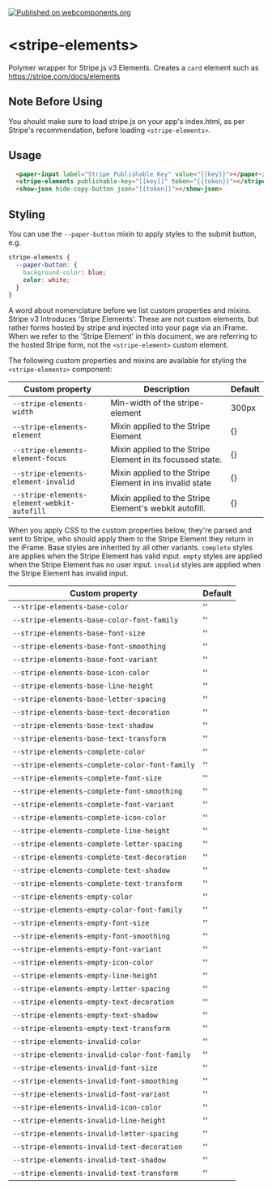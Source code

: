 [![Published on webcomponents.org](https://img.shields.io/badge/webcomponents.org-published-blue.svg)](https://www.webcomponents.org/element/bennypowers/stripe-elements)

# \<stripe-elements\>

Polymer wrapper for Stripe.js v3 Elements. Creates a `card` element such as https://stripe.com/docs/elements

## Note Before Using

You should make sure to load stripe.js on your app's index.html, as per Stripe's recommendation, before loading `<stripe-elements>`.

## Usage
<!--
```
<custom-element-demo>
  <template>
    <link rel="import" href="../paper-input/paper-input.html">
    <link rel="import" href="../show-json/show-json.html">
    <link rel="import" href="stripe-elements.html">
    <body>
      <template is="dom-bind">
        <next-code-block></next-code-block>
      </template>
    </body>
  </template>
</custom-element-demo>
```
-->
```html
  <paper-input label="Stripe Publishable Key" value="{{key}}"></paper-input>
  <stripe-elements publishable-key="[[key]]" token="{{token}}"></stripe-elements>
  <show-json hide-copy-button json="[[token]]"></show-json>
```

## Styling

You can use the `--paper-button` mixin to apply styles to the submit button, e.g.

```css
stripe-elements {
  --paper-button: {
    background-color: blue;
    color: white;
  }
}
```

A word about nomenclature before we list custom properties and mixins. Stripe v3
Introduces 'Stripe Elements'. These are not custom elements, but rather forms
hosted by stripe and injected into your page via an iFrame. When we refer to the
'Stripe Element' in this document, we are referring to the hosted Stripe form,
not the `<stripe-element>` custom element.

The following custom properties and mixins are available for styling the `<stripe-elements>` component:

| Custom property | Description | Default |
| --- | --- | --- |
| `--stripe-elements-width` | Min-width of the stripe-element | 300px |
| `--stripe-elements-element` | Mixin applied to the Stripe Element | {} |
| `--stripe-elements-element-focus` | Mixin applied to the Stripe Element in its focussed state. | {} |
| `--stripe-elements-element-invalid` | Mixin applied to the Stripe Element in ins invalid state | {} |
| `--stripe-elements-element-webkit-autofill` | Mixin applied to the Stripe Element's webkit autofill. | {} |

When you apply CSS to the custom properties below, they're parsed and sent to Stripe, who should apply them to the Stripe Element they return in the iFrame. Base styles are inherited by all other variants. `complete` styles are applies when the Stripe Element has valid input. `empty` styles are applied when the Stripe Element has no user input. `invalid` styles are applied when the Stripe Element has invalid input.

| Custom property | Default |
| --- | --- |
| `--stripe-elements-base-color` | '' |
| `--stripe-elements-base-color-font-family` | '' |
| `--stripe-elements-base-font-size` | '' |
| `--stripe-elements-base-font-smoothing` | '' |
| `--stripe-elements-base-font-variant` | '' |
| `--stripe-elements-base-icon-color` | '' |
| `--stripe-elements-base-line-height` | '' |
| `--stripe-elements-base-letter-spacing` | '' |
| `--stripe-elements-base-text-decoration` | '' |
| `--stripe-elements-base-text-shadow` | '' |
| `--stripe-elements-base-text-transform` | '' |
| `--stripe-elements-complete-color` | '' |
| `--stripe-elements-complete-color-font-family` | '' |
| `--stripe-elements-complete-font-size` | '' |
| `--stripe-elements-complete-font-smoothing` | '' |
| `--stripe-elements-complete-font-variant` | '' |
| `--stripe-elements-complete-icon-color` | '' |
| `--stripe-elements-complete-line-height` | '' |
| `--stripe-elements-complete-letter-spacing` | '' |
| `--stripe-elements-complete-text-decoration` | '' |
| `--stripe-elements-complete-text-shadow` | '' |
| `--stripe-elements-complete-text-transform` | '' |
| `--stripe-elements-empty-color` | '' |
| `--stripe-elements-empty-color-font-family` | '' |
| `--stripe-elements-empty-font-size` | '' |
| `--stripe-elements-empty-font-smoothing` | '' |
| `--stripe-elements-empty-font-variant` | '' |
| `--stripe-elements-empty-icon-color` | '' |
| `--stripe-elements-empty-line-height` | '' |
| `--stripe-elements-empty-letter-spacing` | '' |
| `--stripe-elements-empty-text-decoration` | '' |
| `--stripe-elements-empty-text-shadow` | '' |
| `--stripe-elements-empty-text-transform` | '' |
| `--stripe-elements-invalid-color` | '' |
| `--stripe-elements-invalid-color-font-family` | '' |
| `--stripe-elements-invalid-font-size` | '' |
| `--stripe-elements-invalid-font-smoothing` | '' |
| `--stripe-elements-invalid-font-variant` | '' |
| `--stripe-elements-invalid-icon-color` | '' |
| `--stripe-elements-invalid-line-height` | '' |
| `--stripe-elements-invalid-letter-spacing` | '' |
| `--stripe-elements-invalid-text-decoration` | '' |
| `--stripe-elements-invalid-text-shadow` | '' |
| `--stripe-elements-invalid-text-transform` | '' |
